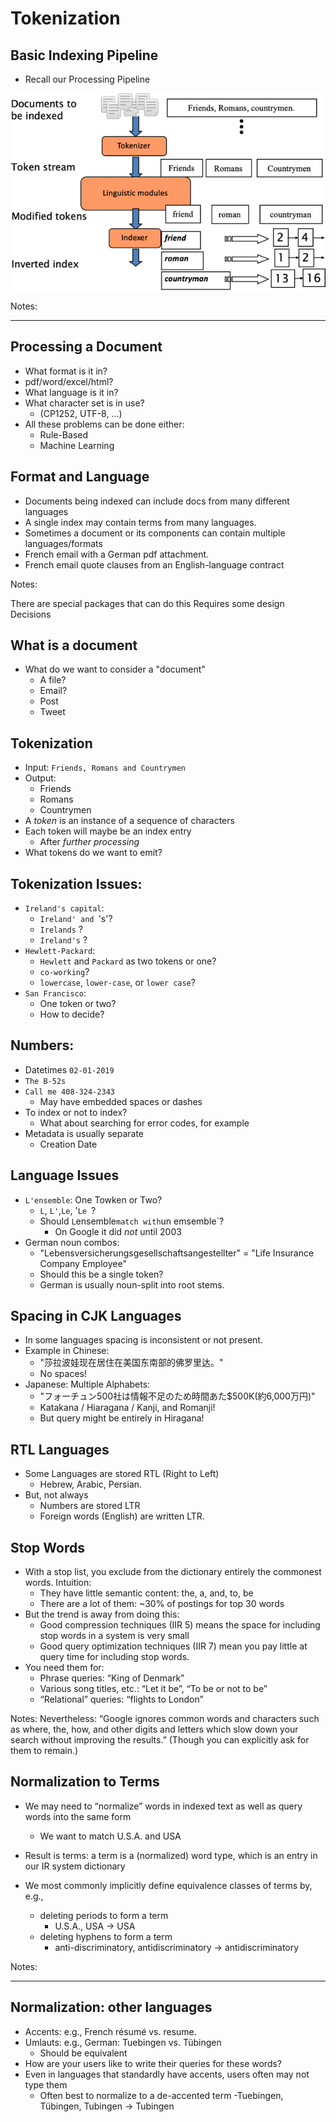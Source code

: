 Tokenization
===================

## Basic Indexing Pipeline
 * Recall our Processing Pipeline

![](../images/Inverted-Index-construction.png) <!-- {"left" : 0.7, "top" : 1.15, "height" : 5.66, "width" : 8.85} -->

Notes:



---

## Processing a Document

 * What format is it in?
 * pdf/word/excel/html?
 * What language is it in?
 * What character set is in use?
   - (CP1252, UTF-8, …)
 * All these problems can be done either:
   - Rule-Based
   - Machine Learning
 
## Format and Language

 * Documents being indexed can include docs from many different languages
 * A single index may contain terms from many languages.
 * Sometimes a document or its components can contain multiple languages/formats
 * French email with a German pdf attachment.
 * French email quote clauses from an English-language contract

 Notes:

 There are special packages that can do this
 Requires some design Decisions

## What is a document

 * What do we want to consider a "document"
   - A file?
   - Email?
   - Post
   - Tweet

## Tokenization
  * Input: `Friends, Romans and Countrymen`
  * Output:
    - Friends
    - Romans
    - Countrymen
  * A *token* is an instance of a sequence of characters
  * Each token will maybe be an index entry
    - After *further processing*
  * What tokens do we want to emit?

## Tokenization Issues:
  * `Ireland's capital`:
    - `Ireland' and `'s'?
    - `Irelands` ?
    - `Ireland's` ?
  * `Hewlett-Packard`:
    - `Hewlett` and `Packard` as two tokens or one?
    - `co-working`?
    - `lowercase`, `lower-case`, or `lower case`?
  * `San Francisco`:
    - One token or two?
    - How to decide?

## Numbers:
  * Datetimes  `02-01-2019`
  * `The B-52s`
  * `Call me 408-324-2343`
    - May have embedded spaces or dashes
  * To index or not to index?
    - What about searching for error codes, for example
  * Metadata is usually separate
    - Creation Date

## Language Issues
 * `L'ensemble`: One Towken or Two?
    - `L`, `L'`,`Le`, '`Le `?  
    - Should `L`ensemble` match with `un emsemble`?
      - On Google it did *not* until 2003
 * German noun combos:
   - "Lebensversicherungsgesellschaftsangestellter"
   = "Life Insurance Company Employee"
   - Should this be a single token?
   - German is usually noun-split into root stems.


## Spacing in CJK Languages
 * In some languages spacing is inconsistent or not present.
 * Example in Chinese:
   - "莎拉波娃现在居住在美国东南部的佛罗里达。"
   - No spaces!
 * Japanese: Multiple Alphabets:
   - "フォーチュン500社は情報不足のため時間あた$500K(約6,000万円)"
   - Katakana / Hiaragana / Kanji, and Romanji!
   - But query might be entirely in Hiragana!

## RTL Languages
 * Some Languages are stored RTL (Right to Left)
   - Hebrew, Arabic, Persian.
 * But, not always
   - Numbers are stored LTR
   - Foreign words (English) are written LTR.
 
## Stop Words

 * With a stop list, you exclude from the dictionary entirely the commonest words. Intuition:
    - They have little semantic content: the, a, and, to, be
    - There are a lot of them: ~30% of postings for top 30 words
 * But the trend is away from doing this:
    - Good compression techniques (IIR 5) means the space for including stop words in a system is very small
    - Good query optimization techniques (IIR 7) mean you pay little at query time for including stop words.
 * You need them for:
    - Phrase queries: “King of Denmark”
    - Various song titles, etc.: “Let it be”, “To be or not to be”
    - “Relational” queries: “flights to London”

Notes:
Nevertheless: “Google ignores common words and characters such as where, the, how, and other digits and letters which slow down your search without improving the results.” (Though you can explicitly ask for them to remain.)


## Normalization to Terms
 * We may need to “normalize” words in indexed text as well as query words into the same form
   - We want to match U.S.A. and USA

 * Result is terms: a term is a (normalized) word type, which is an entry in our IR system dictionary
 * We most commonly implicitly define equivalence classes of terms by, e.g., 
   - deleting periods to form a term
     - U.S.A., USA  ->  USA
   - deleting hyphens to form a term
     - anti-discriminatory, antidiscriminatory ->  antidiscriminatory

Notes:

---

## Normalization: other languages
 * Accents: e.g., French résumé vs. resume.
 * Umlauts: e.g., German: Tuebingen vs. Tübingen
   - Should be equivalent
 * How are your users like to write their queries for these words?
 * Even in languages that standardly have accents, users often may not type them
    - Often best to normalize to a de-accented term
    -Tuebingen, Tübingen, Tubingen -> Tubingen

